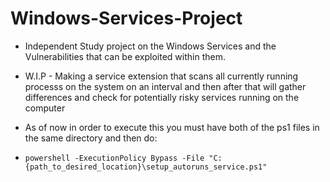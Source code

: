 # Windows-Services-Project
- Independent Study project on the Windows Services and the Vulnerabilities that can be exploited within them.
- W.I.P - Making a service extension that scans all currently running processs on the system on an interval and then after that will gather differences and check for potentially risky services running on the computer

- As of now in order to execute this you must have both of the ps1 files in the same directory and then do:
- `powershell -ExecutionPolicy Bypass -File "C:{path_to_desired_location}\setup_autoruns_service.ps1"`
